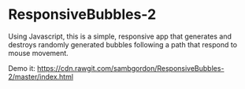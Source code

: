 # ResponsiveBubbles-2
Using Javascript, this is a simple, responsive app that generates and destroys randomly generated bubbles following a path that respond to mouse movement.

Demo it: https://cdn.rawgit.com/sambgordon/ResponsiveBubbles-2/master/index.html
